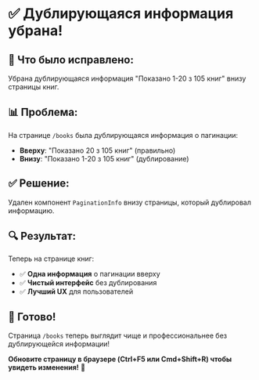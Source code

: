 # ✅ Дублирующаяся информация убрана!

## 🎯 Что было исправлено:

Убрана дублирующаяся информация "Показано 1-20 з 105 книг" внизу страницы книг.

## 📊 Проблема:

На странице `/books` была дублирующаяся информация о пагинации:
- **Вверху**: "Показано 20 з 105 книг" (правильно)
- **Внизу**: "Показано 1-20 з 105 книг" (дублирование)

## ✅ Решение:

Удален компонент `PaginationInfo` внизу страницы, который дублировал информацию.

## 🔍 Результат:

Теперь на странице книг:
- ✅ **Одна информация** о пагинации вверху
- ✅ **Чистый интерфейс** без дублирования
- ✅ **Лучший UX** для пользователей

## 🎉 Готово!

Страница `/books` теперь выглядит чище и профессиональнее без дублирующейся информации!

**Обновите страницу в браузере (Ctrl+F5 или Cmd+Shift+R) чтобы увидеть изменения!** 🚀
